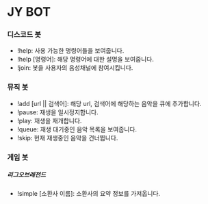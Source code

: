 # JY BOT
### 디스코드 봇
- !help: 사용 가능한 명령어들을 보여줍니다.
- !help [명령어]: 해당 명령어에 대한 설명을 보여줍니다.
- !join: 봇을 사용자의 음성채널에 참여시킵니다.

### 뮤직 봇
- !add [url || 검색어]: 해당 url, 검색어에 해당하는 음악을 큐에 추가합니다.
- !pause: 재생을 일시정지합니다.
- !play: 재생을 재개합니다.
- !queue: 재생 대기중인 음악 목록을 보여줍니다.
- !skip: 현재 재생중인 음악을 건너뜁니다.

### 게임 봇
##### 리그오브레전드
- !simple [소환사 이름]: 소환사의 요약 정보를 가져옵니다.

